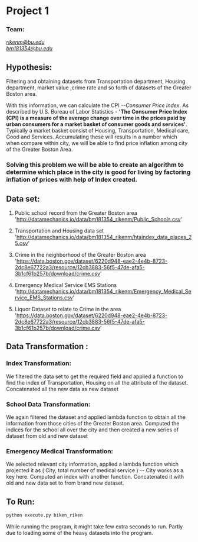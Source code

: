 
# Project 1

### Team:

*rikenm@bu.edu* <br />
*bm181354@bu.edu*


## Hypothesis:


Filtering and obtaining datasets from Transportation department, Housing department, market value ,crime rate and so forth of datasets of the Greater Boston area.

With this information, we can calculate the CPI *--Consumer Price Index*. As described by U.S. Bureau of Labor Statistics - **'The Consumer Price Index (CPI) is a measure of the average change over time in the prices paid by urban consumers for a market basket of consumer goods and services'**.
Typically a market basket consist of Housing, Transportation, Medical care, Good and Services. Accumulating these will results in a number which when compare within city, we will be able to find price inflation among city of the Greater Boston Area.

### Solving this problem we will be able to create an algorithm to determine which place in the city is good for living by factoring inflation of prices with help of Index created.


## Data set:

1. Public school record from the Greater Boston area <br />
'http://datamechanics.io/data/bm181354_rikenm/Public_Schools.csv'

2. Transportation and Housing data set <br />
'http://datamechanics.io/data/bm181354_rikenm/htaindex_data_places_25.csv'

3. Crime in the neighborhood of the Greater Boston area <br />
'https://data.boston.gov/dataset/6220d948-eae2-4e4b-8723-2dc8e67722a3/resource/12cb3883-56f5-47de-afa5-3b1cf61b257b/download/crime.csv'

4. Emergency Medical Service EMS Stations <br />
'http://datamechanics.io/data/bm181354_rikenm/Emergency_Medical_Service_EMS_Stations.csv'

5. Liquor Dataset to relate to Crime in the area <br />
'https://data.boston.gov/dataset/6220d948-eae2-4e4b-8723-2dc8e67722a3/resource/12cb3883-56f5-47de-afa5-3b1cf61b257b/download/crime.csv'


## Data Transformation :

### Index Transformation:

We filtered the data set to get the required field and applied a function to find the index of Transportation, Housing on all the attribute of the dataset.  Concatenated all the new data as new dataset

### School Data Transformation:

We again filtered the dataset and applied lambda function to obtain all the information from those cities of the Greater Boston area.  Computed the indices for the school all over the city and then created a new series of dataset from old and new dataset


### Emergency Medical Transformation:

We selected relevant city information, applied a lambda function which projected it as ( City, total number of medical service ) -- City works as a key here. Computed an index with another function. Concatenated it with old and new data set to from brand new dataset.



## To Run:

```python
python execute.py biken_riken
```

While running the program, it might take few extra seconds to run. Partly due to loading some of the heavy datasets into the program.




